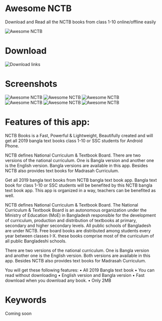 # Awesome NCTB
Download and Read all the NCTB books from class 1-10 online/offline easily

![Awesome NCTB](https://image.winudf.com/v2/image1/b3JnLnJpY2hpdC5uY3RiX2ljb25fMTU3NjU3MjcwNF8wMjI/icon.png?w=170&fakeurl=1)

# Download
![Download links](https://github.com/p32929/my_android_apps/releases)

# Screenshots
![Awesome NCTB](https://image.winudf.com/v2/image1/b3JnLnJpY2hpdC5uY3RiX3NjcmVlbl8wXzE1NzU0MTM3NzdfMDM0/screen-0.jpg?h=355&fakeurl=1&type=.jpg)
![Awesome NCTB](https://image.winudf.com/v2/image1/b3JnLnJpY2hpdC5uY3RiX3NjcmVlbl8wXzE1NzU0MTM3NzdfMDM0/screen-0.jpg?h=355&fakeurl=1&type=.jpg)
![Awesome NCTB](https://image.winudf.com/v2/image1/b3JnLnJpY2hpdC5uY3RiX3NjcmVlbl8yXzE1NzU0MTM3NzhfMDMw/screen-2.jpg?h=355&fakeurl=1&type=.jpg)
![Awesome NCTB](https://image.winudf.com/v2/image1/b3JnLnJpY2hpdC5uY3RiX3NjcmVlbl8zXzE1NzU0MTM3NzlfMDUx/screen-3.jpg?h=355&fakeurl=1&type=.jpg)
![Awesome NCTB](https://image.winudf.com/v2/image1/b3JnLnJpY2hpdC5uY3RiX3NjcmVlbl80XzE1NzU0MTM3NzlfMDc3/screen-4.jpg?h=355&fakeurl=1&type=.jpg)
![Awesome NCTB](https://image.winudf.com/v2/image1/b3JnLnJpY2hpdC5uY3RiX3NjcmVlbl81XzE1NzU0MTM3ODBfMDE3/screen-5.jpg?h=355&fakeurl=1&type=.jpg)

# Features of this app:
NCTB Books is a Fast, Powerful & Lightweight, Beautifully created and will get all 2019 bangla text books class 1-10 or SSC students for Android Phone.

NCTB defines National Curriculum & Textbook Board. There are two versions of the national curriculum. One is Bangla version and another one is the English version. Bangla versions are available in this app. Besides NCTB also provides text books for Madrasah Curriculum.

Get all 2019 bangla text books from NCTB bangla text book app. Bangla text book for class 1-10 or SSC students will be benefited by this NCTB bangla text book app. This app is organized in a way, teachers can be benefited as well.

NCTB defines National Curriculum & Textbook Board. The National Curriculum & Textbook Board is an autonomous organization under the Ministry of Education (MoE) in Bangladesh responsible for the development of curriculum, production and distribution of textbooks at primary, secondary and higher secondary levels. All public schools of Bangladesh are under NCTB. Free board books are distributed among students every year between classes I-X. these books comprise most of the curriculum of all public Bangladeshi schools.

There are two versions of the national curriculum. One is Bangla version and another one is the English version. Both versions are available in this app. Besides NCTB also provides text books for Madrasah Curriculum.

You will get these following features:
• All 2019 Bangla text book
• You can read without downloading
• English version and Bangla version
• Fast download when you download any book.
• Only 2MB

# Keywords
Coming soon